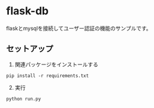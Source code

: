 # flask-db

flaskとmysqlを接続してユーザー認証の機能のサンプルです。

## セットアップ

1. 関連パッケージをインストールする

```shell
pip install -r requirements.txt
```

2. 実行

```shell
python run.py
```
